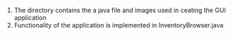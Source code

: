 1. The directory contains the a java file and images used in ceating the GUI application
2. Functionality of the application is implemented in InventoryBrowser.java
